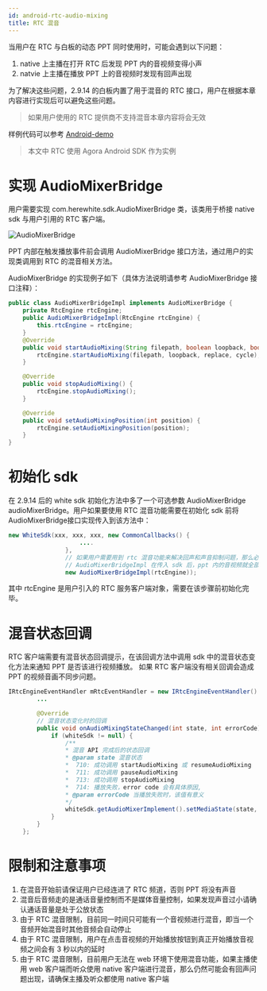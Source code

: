```yaml
---
id: android-rtc-audio-mixing
title: RTC 混音
---
```


当用户在 RTC 与白板的动态 PPT 同时使用时，可能会遇到以下问题：
1. native 上主播在打开 RTC 后发现 PPT 内的音视频变得小声
2. natvie 上主播在播放 PPT 上的音视频时发现有回声出现

为了解决这些问题，2.9.14 的白板内置了用于混音的 RTC 接口，用户在根据本章内容进行实现后可以避免这些问题。
> 如果用户使用的 RTC 提供商不支持混音本章内容将会无效

样例代码可以参考 [Android-demo](https://github.com/duty-os/white-demo-android)

> 本文中 RTC 使用 Agora Android SDK 作为实例

# 实现 AudioMixerBridge

用户需要实现 com.herewhite.sdk.AudioMixerBridge 类，该类用于桥接 native sdk 与用户引用的 RTC 客户端。

![AudioMixerBridge](/img/audio-mixer-bridge.png)

PPT 内部在触发播放事件前会调用 AudioMixerBridge 接口方法，通过用户的实现类调用到 RTC 的混音相关方法。

AudioMixerBridge 的实现例子如下（具体方法说明请参考 AudioMixerBridge 接口注释）：

```java
public class AudioMixerBridgeImpl implements AudioMixerBridge {
    private RtcEngine rtcEngine;
    public AudioMixerBridgeImpl(RtcEngine rtcEngine) {
        this.rtcEngine = rtcEngine;
    }
    @Override
    public void startAudioMixing(String filepath, boolean loopback, boolean replace, int cycle) {
        rtcEngine.startAudioMixing(filepath, loopback, replace, cycle);
    }

    @Override
    public void stopAudioMixing() {
        rtcEngine.stopAudioMixing();
    }

    @Override
    public void setAudioMixingPosition(int position) {
        rtcEngine.setAudioMixingPosition(position);
    }
}
```

# 初始化 sdk

在 2.9.14 后的 white sdk 初始化方法中多了一个可选参数 AudioMixerBridge audioMixerBridge。用户如果要使用 RTC 混音功能需要在初始化 sdk 前将 AudioMixerBridge接口实现传入到该方法中：

```java
new WhiteSdk(xxx, xxx, xxx, new CommonCallbacks() {
                    .... 
                }, 
                // 如果用户需要用到 rtc 混音功能来解决回声和声音抑制问题，那么必须要在 whiteSDK 之前初始化 rtcEngine
                // AudioMixerBridgeImpl 在传入 sdk 后，ppt 内的音视频就全部使用 rtc 混音的方式播放
                new AudioMixerBridgeImpl(rtcEngine));
```
其中 rtcEngine 是用户引入的 RTC 服务客户端对象，需要在该步骤前初始化完毕。

# 混音状态回调
RTC 客户端需要有混音状态回调提示，在该回调方法中调用 sdk 中的混音状态变化方法来通知 PPT 是否该进行视频播放。
如果 RTC 客户端没有相关回调会造成 PPT 的视频音画不同步问题。

```java
IRtcEngineEventHandler mRtcEventHandler = new IRtcEngineEventHandler() {
        ... 

        @Override
        // 混音状态变化时的回调
        public void onAudioMixingStateChanged(int state, int errorCode) {
            if (whiteSdk != null) {
                /**
                * 混音 API 完成后的状态回调
                * @param state 混音状态
                *  710: 成功调用 startAudioMixing 或 resumeAudioMixing
                *  711: 成功调用 pauseAudioMixing
                *  713: 成功调用 stopAudioMixing
                *  714: 播放失败，error code 会有具体原因,
                * @param errorCode 当播放失败时，该值有意义
                */
                whiteSdk.getAudioMixerImplement().setMediaState(state, errorCode);
            }
        }
    };
```

# 限制和注意事项

1. 在混音开始前请保证用户已经连进了 RTC 频道，否则 PPT 将没有声音
2. 混音后音频走的是通话音量控制而不是媒体音量控制，如果发现声音过小请确认通话音量是处于公放状态
3. 由于 RTC 混音限制，目前同一时间只可能有一个音视频进行混音，即当一个音频开始混音时其他音频会自动停止
4. 由于 RTC 混音限制，用户在点击音视频的开始播放按钮到真正开始播放音视频之间会有 3 秒以内的延时
5. 由于 RTC 混音限制，目前用户无法在 web 环境下使用混音功能，如果主播使用 web 客户端而听众使用 native 客户端进行混音，那么仍然可能会有回声问题出现，请确保主播及听众都使用 native 客户端
